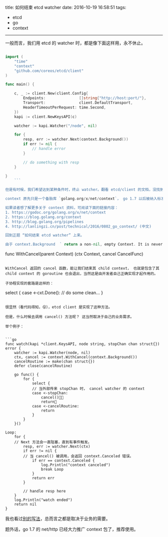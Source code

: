 title: 如何结束 etcd watcher
date: 2016-10-19 16:58:51
tags:
- etcd
- go
- context
---

一般而言，我们用 etcd 的 watcher 时，都是像下面这样用，永不休止。

```go

import (
	"time"
	"context"
	"github.com/coreos/etcd/client"
)

func main() {

	c, _ := client.New(client.Config{
		Endpoints:               []string{"http://host:port/"},
		Transport:               client.DefaultTransport,
		HeaderTimeoutPerRequest: time.Second,
	})
	kapi := client.NewKeysAPI(c)

	watcher := kapi.Watcher("/node", nil)

	for {
		resp, err := watcher.Next(context.Background())
		if err != nil {
			// handle error
		}

		// do something with resp
	}

}
	```

但是有时候，我们希望达到某种条件时，终止 watcher。翻看 etcd/client 的文档，没找到类似 watcher.Close() 、 watcher.Stop() 之类的方法，后来才知道，原来这些控制权都交给了 context了。

context 原先只是一个备胎库 `golang.org/x/net/context`， go 1.7 以后被纳入标准库 `context`了，转正成功。 一句话概括，它是一个管理协程树生命周期的解决方案。就是父协程能通过 context 来控制其子协程什么时候退出。

如果读者想了解更多关于 context 资料，可阅读下面的链接内容：
1. https://godoc.org/golang.org/x/net/context
2. https://blog.golang.org/context
3. http://blog.golang.org/pipelines
4. http://lanlingzi.cn/post/technical/2016/0802_go_context/ (中文)

回到正题 “如何结束 etcd watcher” 上来。

由于 context.Background  ` return a non-nil, empty Context. It is never canceled, has no values, and has no deadline.`, 所以不指望他能干啥了。但是 WithCancel 可以帮助我们。

```
func WithCancel(parent Context) (ctx Context, cancel CancelFunc)
```

WithCancel 返回的 cancel 函数，能让我们结束其 child context， 也就是包含了其 child context 的 goroutine 也会退出，当然这是由开发者自己正确实现才起作用的。

子协程实现的套路是这样的：

```
select {
    case <-cxt.Done():
        // do some clean...
}
```

很显然（看代码得知，😝），etcd client 是实现了这种方法。

但是，什么时候去调用 cancel() 方法呢？ 这当然取决于自己的业务需求。

举个例子：


```go
func watch(kapi *client.KeysAPI, node string, stopChan chan struct{}) error {
	watcher := kapi.Watcher(node, nil)
	ctx, cancel := context.WithCancel(context.Background())
	cancelRoutine := make(chan struct{})
	defer close(cancelRoutine)

	go func() {
		for {
			select {
			// 当外部传来 stopChan 时， cancel watcher 的 context
			case <-stopChan:
				cancel()
				return
			case <-cancelRoutine:
				return
			}
		}
	}()

Loop:
	for {
	// Next 方法会一直阻塞，直到有事件触发。
		resp, err := watcher.Next(ctx)
		if err != nil {
		// 当 cancel() 被调用，会返回 context.Canceled 错误。
			if err == context.Canceled {
				log.Println("context canceled")
				break Loop
			}
			return err
		}

		// handle resp here
	}
	log.Println("watch ended")
	return nil
}
```

我也看过[别的写法](https://github.com/kelseyhightower/confd/blob/master/backends/etcd/client.go#L133)，总而言之都是取决于业务的需要。

题外话，go 1.7 的 net/http 已经大力推广 context 包了，推荐使用。




